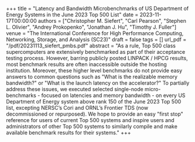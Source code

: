 +++
title = "Latency and Bandwidth Microbenchmarks of US Department of Energy Systems in the June 2023 Top 500 List"
date = 2023-11-17T00:00:00
authors = ["Christopher M. Siefert", "Carl Pearson", "Stephen L. Olivier", "Andrey Prokopenko", "Jonathan J. Hu", "Timothy J. Fuller"]
venue = "The International Conference for High Performance Computing, Networking, Storage, and Analysis (SC23)"
draft = false
tags = []
url_pdf = "/pdf/20231113_siefert_pmbs.pdf"
abstract = "As a rule, Top 500 class supercomputers are extensively benchmarked as part of their acceptance testing process. However, barring publicly posted LINPACK / HPCG results, most benchmark results are often inaccessible outside the hosting institution. Moreover, these higher level benchmarks do not provide easy answers to common questions such as \"What is the realizable memory bandwidth?\" or \"What is the launch latency on the accelerator?\" To partially address these issues, we executed selected single-node micro-benchmarks - focused on latencies and memory bandwidth - on every US Department of Energy system above rank 150 of the June 2023 Top 500 list, excepting NERSC’s Cori and ORNL’s Frontier TDS (now decommissioned or repurposed). We hope to provide an easy \"first stop\" reference for users of current Top 500 systems and inspire users and administrators of other Top 500 systems to similarly compile and make available benchmark results for their systems."
+++
